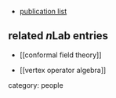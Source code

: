 

* [publication list](http://en.scientificcommons.org/liang_kong)

## related $n$Lab entries

* [[conformal field theory]]

* [[vertex operator algebra]]

category: people